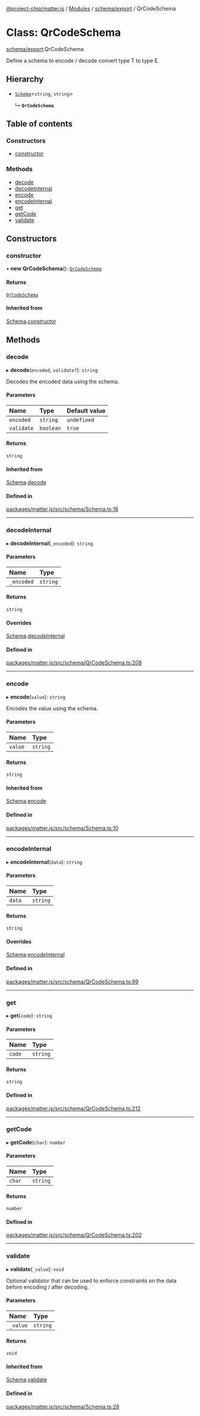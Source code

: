 [@project-chip/matter.js](../README.md) / [Modules](../modules.md) / [schema/export](../modules/schema_export.md) / QrCodeSchema

# Class: QrCodeSchema

[schema/export](../modules/schema_export.md).QrCodeSchema

Define a schema to encode / decode convert type T to type E.

## Hierarchy

- [`Schema`](schema_export.Schema.md)\<`string`, `string`\>

  ↳ **`QrCodeSchema`**

## Table of contents

### Constructors

- [constructor](schema_export.QrCodeSchema.md#constructor)

### Methods

- [decode](schema_export.QrCodeSchema.md#decode)
- [decodeInternal](schema_export.QrCodeSchema.md#decodeinternal)
- [encode](schema_export.QrCodeSchema.md#encode)
- [encodeInternal](schema_export.QrCodeSchema.md#encodeinternal)
- [get](schema_export.QrCodeSchema.md#get)
- [getCode](schema_export.QrCodeSchema.md#getcode)
- [validate](schema_export.QrCodeSchema.md#validate)

## Constructors

### constructor

• **new QrCodeSchema**(): [`QrCodeSchema`](schema_export.QrCodeSchema.md)

#### Returns

[`QrCodeSchema`](schema_export.QrCodeSchema.md)

#### Inherited from

[Schema](schema_export.Schema.md).[constructor](schema_export.Schema.md#constructor)

## Methods

### decode

▸ **decode**(`encoded`, `validate?`): `string`

Decodes the encoded data using the schema.

#### Parameters

| Name | Type | Default value |
| :------ | :------ | :------ |
| `encoded` | `string` | `undefined` |
| `validate` | `boolean` | `true` |

#### Returns

`string`

#### Inherited from

[Schema](schema_export.Schema.md).[decode](schema_export.Schema.md#decode)

#### Defined in

[packages/matter.js/src/schema/Schema.ts:16](https://github.com/project-chip/matter.js/blob/6d3b6a5d957d88a9231d6ecab4bb41f8133112be/packages/matter.js/src/schema/Schema.ts#L16)

___

### decodeInternal

▸ **decodeInternal**(`_encoded`): `string`

#### Parameters

| Name | Type |
| :------ | :------ |
| `_encoded` | `string` |

#### Returns

`string`

#### Overrides

[Schema](schema_export.Schema.md).[decodeInternal](schema_export.Schema.md#decodeinternal)

#### Defined in

[packages/matter.js/src/schema/QrCodeSchema.ts:208](https://github.com/project-chip/matter.js/blob/6d3b6a5d957d88a9231d6ecab4bb41f8133112be/packages/matter.js/src/schema/QrCodeSchema.ts#L208)

___

### encode

▸ **encode**(`value`): `string`

Encodes the value using the schema.

#### Parameters

| Name | Type |
| :------ | :------ |
| `value` | `string` |

#### Returns

`string`

#### Inherited from

[Schema](schema_export.Schema.md).[encode](schema_export.Schema.md#encode)

#### Defined in

[packages/matter.js/src/schema/Schema.ts:10](https://github.com/project-chip/matter.js/blob/6d3b6a5d957d88a9231d6ecab4bb41f8133112be/packages/matter.js/src/schema/Schema.ts#L10)

___

### encodeInternal

▸ **encodeInternal**(`data`): `string`

#### Parameters

| Name | Type |
| :------ | :------ |
| `data` | `string` |

#### Returns

`string`

#### Overrides

[Schema](schema_export.Schema.md).[encodeInternal](schema_export.Schema.md#encodeinternal)

#### Defined in

[packages/matter.js/src/schema/QrCodeSchema.ts:99](https://github.com/project-chip/matter.js/blob/6d3b6a5d957d88a9231d6ecab4bb41f8133112be/packages/matter.js/src/schema/QrCodeSchema.ts#L99)

___

### get

▸ **get**(`code`): `string`

#### Parameters

| Name | Type |
| :------ | :------ |
| `code` | `string` |

#### Returns

`string`

#### Defined in

[packages/matter.js/src/schema/QrCodeSchema.ts:212](https://github.com/project-chip/matter.js/blob/6d3b6a5d957d88a9231d6ecab4bb41f8133112be/packages/matter.js/src/schema/QrCodeSchema.ts#L212)

___

### getCode

▸ **getCode**(`char`): `number`

#### Parameters

| Name | Type |
| :------ | :------ |
| `char` | `string` |

#### Returns

`number`

#### Defined in

[packages/matter.js/src/schema/QrCodeSchema.ts:202](https://github.com/project-chip/matter.js/blob/6d3b6a5d957d88a9231d6ecab4bb41f8133112be/packages/matter.js/src/schema/QrCodeSchema.ts#L202)

___

### validate

▸ **validate**(`_value`): `void`

Optional validator that can be used to enforce constraints on the data before encoding / after decoding.

#### Parameters

| Name | Type |
| :------ | :------ |
| `_value` | `string` |

#### Returns

`void`

#### Inherited from

[Schema](schema_export.Schema.md).[validate](schema_export.Schema.md#validate)

#### Defined in

[packages/matter.js/src/schema/Schema.ts:28](https://github.com/project-chip/matter.js/blob/6d3b6a5d957d88a9231d6ecab4bb41f8133112be/packages/matter.js/src/schema/Schema.ts#L28)
